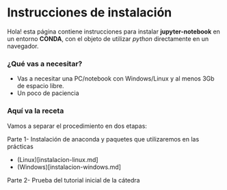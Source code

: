 # Instrucciones de instalación

Hola! 
esta página contiene instrucciones para instalar **jupyter-notebook** en un entorno **CONDA**, con el objeto de utilizar *python* directamente en un navegador. 

### ¿Qué vas a necesitar?

- Vas a necesitar una PC/notebook con Windows/Linux y al menos 3Gb de espacio libre.
- Un poco de paciencia

### Aquí va la receta

Vamos a separar el procedimiento en dos etapas:

  Parte 1- Instalación de anaconda y paquetes que utilizaremos en las prácticas
  
   * (Linux)[instalacion-linux.md]
   * (Windows)[instalacion-windows.md]

  Parte 2- Prueba del tutorial inicial de la cátedra
